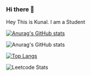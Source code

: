 ### Hi there 👋

Hey This is Kunal. I am a Student
<!--
**kunaltilaganji/Kunaltilaganji** is a ✨ _special_ ✨ repository because its `README.md` (this file) appears on your GitHub profile.

Here are some ideas to get you started:

- 🔭 I’m currently working on ...
- 🌱 I’m currently learning ...
- 👯 I’m looking to collaborate on ...
- 🤔 I’m looking for help with ...
- 💬 Ask me about ...
- 📫 How to reach me: ...
- 😄 Pronouns: ...
- ⚡ Fun fact: ...
-->
<!--  STATUS CARD -->

[![Anurag's GitHub stats](https://github-readme-stats.vercel.app/api?username=kunaltilaganji)](https://github.com/anuraghazra/github-readme-stats)

<!-- STATUS CARD THEME -->

![Anurag's GitHub stats](https://github-readme-stats.vercel.app/api?username=kunaltilaganji&show_icons=true&theme=nightowl)

<!-- LANGUAGE CARD   (COMPACT)-->
[![Top Langs](https://github-readme-stats.vercel.app/api/top-langs/?username=kunaltilaganji&layout=compact)](https://github.com/anuraghazra/github-readme-stats)


<!-- LEETCODE -->
![Leetcode Stats](https://leetcard.jacoblin.cool/kunaltilaganji/)
